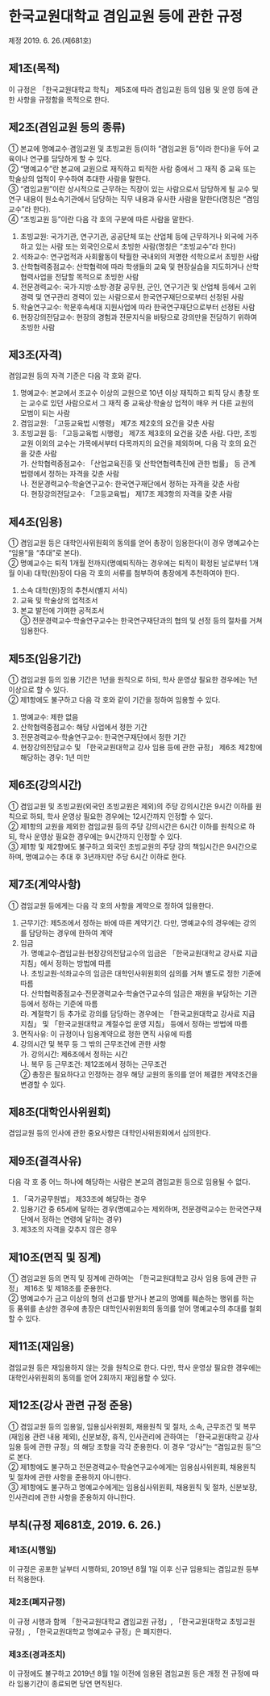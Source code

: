 # 한국교원대학교 겸임교원 등에 관한 규정

제정 2019. 6. 26.(제681호)

## 제1조(목적)

이 규정은 「한국교원대학교 학칙」 제5조에 따라 겸임교원 등의 임용 및 운영 등에 관한 사항을 규정함을 목적으로 한다.

## 제2조(겸임교원 등의 종류)

① 본교에 명예교수·겸임교원 및 초빙교원 등(이하 “겸임교원 등”이라 한다)을 두어 교육이나 연구를 담당하게 할 수 있다.  
② “명예교수”란 본교에 교원으로 재직하고 퇴직한 사람 중에서 그 재직 중 교육 또는 학술상의 업적이 우수하여 추대한 사람을 말한다.  
③ “겸임교원”이란 상시적으로 근무하는 직장이 있는 사람으로서 담당하게 될 교수 및 연구 내용이 원소속기관에서 담당하는 직무 내용과 유사한 사람을 말한다(명칭은 “겸임교수”라 한다).  
④ “초빙교원 등”이란 다음 각 호의 구분에 따른 사람을 말한다.

1. 초빙교원: 국가기관, 연구기관, 공공단체 또는 산업체 등에 근무하거나 외국에 거주하고 있는 사람 또는 외국인으로서 초빙한 사람(명칭은 “초빙교수”라 한다)
2. 석좌교수: 연구업적과 사회활동이 탁월한 국내외의 저명한 석학으로서 초빙한 사람
3. 산학협력중점교수: 산학협력에 따라 학생들의 교육 및 현장실습을 지도하거나 산학협력사업을 전담할 목적으로 초빙한 사람
4. 전문경력교수: 국가·지방·소방·경찰 공무원, 군인, 연구기관 및 산업체 등에서 고위경력 및 연구관리 경력이 있는 사람으로서 한국연구재단으로부터 선정된 사람
5. 학술연구교수: 학문후속세대 지원사업에 따라 한국연구재단으로부터 선정된 사람
6. 현장강의전담교수: 현장의 경험과 전문지식을 바탕으로 강의만을 전담하기 위하여 초빙한 사람

## 제3조(자격)

겸임교원 등의 자격 기준은 다음 각 호와 같다.

1. 명예교수: 본교에서 조교수 이상의 교원으로 10년 이상 재직하고 퇴직 당시 총장 또는 교수로 있던 사람으로서 그 재직 중 교육상·학술상 업적이 매우 커 다른 교원의 모범이 되는 사람
2. 겸임교원: 「고등교육법 시행령」 제7조 제2호의 요건을 갖춘 사람
3. 초빙교원 등: 「고등교육법 시행령」 제7조 제3호의 요건을 갖춘 사람. 다만, 초빙교원 이외의 교수는 가목에서부터 다목까지의 요건을 제외하며, 다음 각 호의 요건을 갖춘 사람  
   가. 산학협력중점교수: 「산업교육진흥 및 산학연협력촉진에 관한 법률」 등 관계 법령에서 정하는 자격을 갖춘 사람  
   나. 전문경력교수·학술연구교수: 한국연구재단에서 정하는 자격을 갖춘 사람  
   다. 현장강의전담교수: 「고등교육법」 제17조 제3항의 자격을 갖춘 사람

## 제4조(임용)

① 겸임교원 등은 대학인사위원회의 동의를 얻어 총장이 임용한다(이 경우 명예교수는 “임용”을 “추대”로 본다).  
② 명예교수는 퇴직 1개월 전까지(명예퇴직하는 경우에는 퇴직이 확정된 날로부터 1개월 이내) 대학(원)장이 다음 각 호의 서류를 첨부하여 총장에게 추천하여야 한다.

1. 소속 대학(원)장의 추천서(별지 서식)
2. 교육 및 학술상의 업적조서
3. 본교 발전에 기여한 공적조서  
   ③ 전문경력교수·학술연구교수는 한국연구재단과의 협의 및 선정 등의 절차를 거쳐 임용한다.

## 제5조(임용기간)

① 겸임교원 등의 임용 기간은 1년을 원칙으로 하되, 학사 운영상 필요한 경우에는 1년 이상으로 할 수 있다.  
② 제1항에도 불구하고 다음 각 호와 같이 기간을 정하여 임용할 수 있다.

1. 명예교수: 제한 없음
2. 산학협력중점교수: 해당 사업에서 정한 기간
3. 전문경력교수·학술연구교수: 한국연구재단에서 정한 기간
4. 현장강의전담교수 및 「한국교원대학교 강사 임용 등에 관한 규정」 제6조 제2항에 해당하는 경우: 1년 미만

## 제6조(강의시간)

① 겸임교원 및 초빙교원(외국인 초빙교원은 제외)의 주당 강의시간은 9시간 이하를 원칙으로 하되, 학사 운영상 필요한 경우에는 12시간까지 인정할 수 있다.  
② 제1항의 교원을 제외한 겸임교원 등의 주당 강의시간은 6시간 이하를 원칙으로 하되, 학사 운영상 필요한 경우에는 9시간까지 인정할 수 있다.  
③ 제1항 및 제2항에도 불구하고 외국인 초빙교원의 주당 강의 책임시간은 9시간으로 하며, 명예교수는 추대 후 3년까지만 주당 6시간 이하로 한다.

## 제7조(계약사항)

① 겸임교원 등에게는 다음 각 호의 사항을 계약으로 정하여 임용한다.

1. 근무기간: 제5조에서 정하는 바에 따른 계약기간. 다만, 명예교수의 경우에는 강의를 담당하는 경우에 한하여 계약
2. 임금  
   가. 명예교수·겸임교원·현장강의전담교수의 임금은 「한국교원대학교 강사료 지급 지침」에서 정하는 방법에 따름  
   나. 초빙교원·석좌교수의 임금은 대학인사위원회의 심의를 거쳐 별도로 정한 기준에 따름  
   다. 산학협력중점교수·전문경력교수·학술연구교수의 임금은 재원을 부담하는 기관 등에서 정하는 기준에 따름  
   라. 계절학기 등 추가로 강의를 담당하는 경우에는 「한국교원대학교 강사료 지급 지침」 및 「한국교원대학교 계절수업 운영 지침」 등에서 정하는 방법에 따름
3. 면직사유: 이 규정이나 임용계약으로 정한 면직 사유에 따름
4. 강의시간 및 복무 등 그 밖의 근무조건에 관한 사항  
    가. 강의시간: 제6조에서 정하는 시간  
    나. 복무 등 근무조건: 제12조에서 정하는 근무조건  
   ② 총장은 필요하다고 인정하는 경우 해당 교원의 동의를 얻어 체결한 계약조건을 변경할 수 있다.

## 제8조(대학인사위원회)

겸임교원 등의 인사에 관한 중요사항은 대학인사위원회에서 심의한다.

## 제9조(결격사유)

다음 각 호 중 어느 하나에 해당하는 사람은 본교의 겸임교원 등으로 임용될 수 없다.

1. 「국가공무원법」 제33조에 해당하는 경우
2. 임용기간 중 65세에 달하는 경우(명예교수는 제외하며, 전문경력교수는 한국연구재단에서 정하는 연령에 달하는 경우)
3. 제3조의 자격을 갖추지 않은 경우

## 제10조(면직 및 징계)

① 겸임교원 등의 면직 및 징계에 관하여는 「한국교원대학교 강사 임용 등에 관한 규정」 제16조 및 제18조를 준용한다.  
② 명예교수가 금고 이상의 형의 선고를 받거나 본교의 명예를 훼손하는 행위를 하는 등 품위를 손상한 경우에 총장은 대학인사위원회의 동의를 얻어 명예교수의 추대를 철회할 수 있다.

## 제11조(재임용)

겸임교원 등은 재임용하지 않는 것을 원칙으로 한다. 다만, 학사 운영상 필요한 경우에는 대학인사위원회의 동의를 얻어 2회까지 재임용할 수 있다.

## 제12조(강사 관련 규정 준용)

① 겸임교원 등의 임용일, 임용심사위원회, 채용원칙 및 절차, 소속, 근무조건 및 복무(재임용 관련 내용 제외), 신분보장, 휴직, 인사관리에 관하여는 「한국교원대학교 강사 임용 등에 관한 규정」의 해당 조항을 각각 준용한다. 이 경우 “강사”는 “겸임교원 등”으로 본다.  
② 제1항에도 불구하고 전문경력교수·학술연구교수에게는 임용심사위원회, 채용원칙 및 절차에 관한 사항을 준용하지 아니한다.  
③ 제1항에도 불구하고 명예교수에게는 임용심사위원회, 채용원칙 및 절차, 신분보장, 인사관리에 관한 사항을 준용하지 아니한다.

## 부칙(규정 제681호, 2019. 6. 26.)

### 제1조(시행일)

이 규정은 공포한 날부터 시행하되, 2019년 8월 1일 이후 신규 임용되는 겸임교원 등부터 적용한다.

### 제2조(폐지규정)

이 규정 시행과 함께 「한국교원대학교 겸임교원 규정」, 「한국교원대학교 초빙교원 규정」, 「한국교원대학교 명예교수 규정」은 폐지한다.

### 제3조(경과조치)

이 규정에도 불구하고 2019년 8월 1일 이전에 임용된 겸임교원 등은 개정 전 규정에 따라 임용기간이 종료되면 당연 면직된다.
